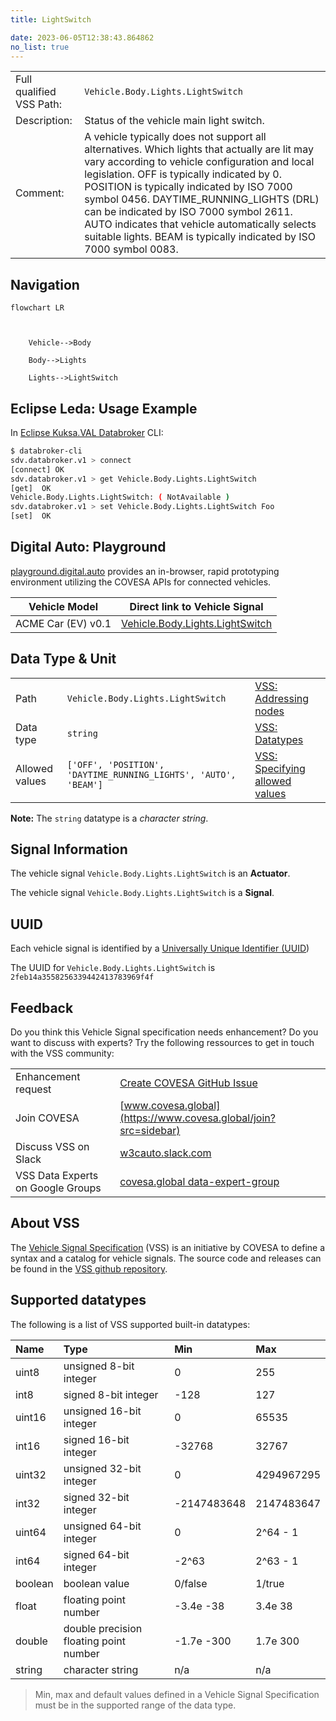 ```yaml
---
title: LightSwitch

date: 2023-06-05T12:38:43.864862
no_list: true
---
```



| | |
|---|---|
| Full qualified VSS Path: | `Vehicle.Body.Lights.LightSwitch` |
| Description: | Status of the vehicle main light switch. |
| Comment: | A vehicle typically does not support all alternatives. Which lights that actually are lit may vary according to vehicle configuration and local legislation. OFF is typically indicated by 0. POSITION is typically indicated by ISO 7000 symbol 0456. DAYTIME_RUNNING_LIGHTS (DRL) can be indicated by ISO 7000 symbol 2611. AUTO indicates that vehicle automatically selects suitable lights. BEAM is typically indicated by ISO 7000 symbol 0083. |

## Navigation

```mermaid
flowchart LR



    Vehicle-->Body

    Body-->Lights

    Lights-->LightSwitch

```

## Eclipse Leda: Usage Example

In [Eclipse Kuksa.VAL Databroker](https://github.com/eclipse/kuksa.val/tree/master/kuksa_databroker) CLI:



```bash
$ databroker-cli
sdv.databroker.v1 > connect
[connect] OK
sdv.databroker.v1 > get Vehicle.Body.Lights.LightSwitch
[get]  OK
Vehicle.Body.Lights.LightSwitch: ( NotAvailable )
sdv.databroker.v1 > set Vehicle.Body.Lights.LightSwitch Foo
[set]  OK
```

## Digital Auto: Playground

[playground.digital.auto](http://digital.auto) provides an in-browser, rapid prototyping environment utilizing the COVESA APIs for connected vehicles. 

| Vehicle Model | Direct link to Vehicle Signal |
|---|---|
| ACME Car (EV) v0.1 | [Vehicle.Body.Lights.LightSwitch](https://digitalauto.netlify.app/model/STLWzk1WyqVVLbfymb4f/cvi/list/Vehicle.Body.Lights.LightSwitch/) |

## Data Type & Unit

| | | |
|---|---|---|
| Path | `Vehicle.Body.Lights.LightSwitch` | [VSS: Addressing nodes](https://covesa.github.io/vehicle_signal_specification/rule_set/basics/) |
| Data type | `string` | [VSS: Datatypes](https://covesa.github.io/vehicle_signal_specification/rule_set/data_entry/data_types/) |
| Allowed values | `['OFF', 'POSITION', 'DAYTIME_RUNNING_LIGHTS', 'AUTO', 'BEAM']` | [VSS: Specifying allowed values](https://covesa.github.io/vehicle_signal_specification/rule_set/data_entry/allowed/) |












**Note:** The `string` datatype is a *character string*.


## Signal Information

The vehicle signal `Vehicle.Body.Lights.LightSwitch` is an **Actuator**.





The vehicle signal `Vehicle.Body.Lights.LightSwitch` is a **Signal**.



## UUID

Each vehicle signal is identified by a [Universally Unique Identifier (UUID](https://en.wikipedia.org/wiki/Universally_unique_identifier))

The UUID for `Vehicle.Body.Lights.LightSwitch` is `2feb14a3558256339442413783969f4f`


## Feedback

Do you think this Vehicle Signal specification needs enhancement? Do you want to discuss with experts? Try the following ressources to get in touch with the VSS community:

| | |
|---|---|
| Enhancement request | [Create COVESA GitHub Issue](https://github.com/COVESA/vehicle_signal_specification/issues/new?body=Please+describe+your+feedback&title=Signal+feedback+Vehicle.Body.Lights.LightSwitch) |
| Join COVESA | [www.covesa.global](https://www.covesa.global/join?src=sidebar) |
| Discuss VSS on Slack | [w3cauto.slack.com](http://w3cauto.slack.com/) |
| VSS Data Experts on Google Groups | [covesa.global data-expert-group](https://groups.google.com/a/covesa.global/g/data-expert-group) |

## About VSS

The [Vehicle Signal Specification](https://covesa.github.io/vehicle_signal_specification/) (VSS)
is an initiative by COVESA to define a syntax and a catalog for vehicle signals.
The source code and releases can be found in the [VSS github repository](https://github.com/COVESA/vehicle_signal_specification).

## Supported datatypes

The following is a list of VSS supported built-in datatypes:

Name       | Type                       | Min  | Max
:----------|:---------------------------|:-----|:---
uint8      | unsigned 8-bit integer     | 0    | 255
int8       | signed 8-bit integer       | -128 | 127
uint16     | unsigned 16-bit integer    |  0   | 65535
int16      | signed 16-bit integer      | -32768 | 32767
uint32     | unsigned 32-bit integer    | 0 | 4294967295
int32      | signed 32-bit integer      | -2147483648 | 2147483647
uint64     | unsigned 64-bit integer    | 0    | 2^64 - 1
int64      | signed 64-bit integer      | -2^63 | 2^63 - 1
boolean    | boolean value              | 0/false | 1/true
float      | floating point number      | -3.4e -38 | 3.4e 38
double     | double precision floating point number | -1.7e -300 | 1.7e 300
string     | character string           | n/a  | n/a

> Min, max and default values defined in a Vehicle Signal Specification must be in the supported range of the data type.
